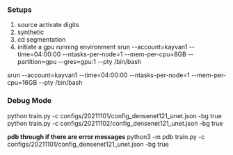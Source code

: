 ### Setups
1. source activate digits
2. synthetic
3. cd segmentation
4. initiate a gpu running environment 
srun --account=kayvan1 --time=04:00:00 --ntasks-per-node=1 --mem-per-cpu=8GB --partition=gpu --gres=gpu:1 --pty /bin/bash

srun --account=kayvan1 --time=04:00:00 --ntasks-per-node=1 --mem-per-cpu=16GB  --pty /bin/bash

### Debug Mode
python train.py -c configs/20211101/config_densenet121_unet.json -bg true
python train.py -c configs/20211102/config_densenet121_unet.json -bg true

**pdb through if there are error messages**
python3 -m pdb train.py -c configs/20211101/config_densenet121_unet.json -bg true